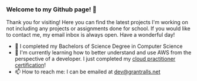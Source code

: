### Welcome to my Github page! 👋

Thank you for visiting! Here you can find the latest projects I'm working on not including any projects or assignments done for school. If you would like to contact me, my email inbox is always open. Have a wonderful day!

- 🔭 I completed my Bachelors of Science Degree in Computer Science
- 🌱 I'm currently learning how to better understand and use AWS from the perspective of a developer. I just completed my [cloud practitioner certification](https://www.credly.com/badges/8c72ff16-65ba-4070-b784-ae008729fc0e/linked_in)!
- 📫 How to reach me: I can be emailed at dev@grantralls.net

